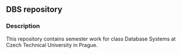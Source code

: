 ## DBS repository

### Description
This repository contains semester work for class Database Systems at Czech Technical University in Prague.
